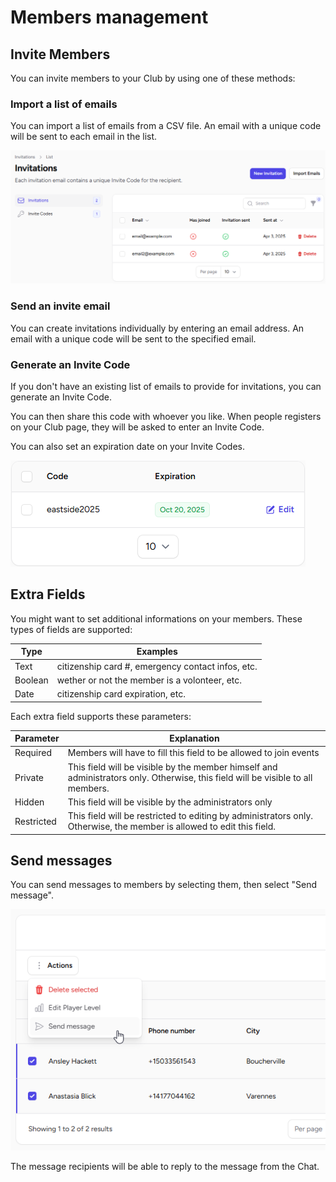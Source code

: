 # Members management

## Invite Members

You can invite members to your Club by using one of these methods:

### Import a list of emails

You can import a list of emails from a CSV file.
An email with a unique code will be sent to each email in the list.

![Invitations](../images/invitations.png)

### Send an invite email

You can create invitations individually by entering an email address.
An email with a unique code will be sent to the specified email.

### Generate an Invite Code

If you don't have an existing list of emails to provide for invitations, you can generate an Invite Code.

You can then share this code with whoever you like. When people registers on your Club page, they will be asked to enter an Invite Code.

You can also set an expiration date on your Invite Codes.

![Invite Code](../images/invite-code.png)

## Extra Fields

You might want to set additional informations on your members.
These types of fields are supported:

| Type    | Examples |
| ------- | --- |
| Text    | citizenship card #, emergency contact infos, etc. |
| Boolean | wether or not the member is a volonteer, etc. |
| Date    | citizenship card expiration, etc. |

Each extra field supports these parameters:

| Parameter  | Explanation |
| ---------- | --- |
| Required   | Members will have to fill this field to be allowed to join events |
| Private    | This field will be visible by the member himself and administrators only. Otherwise, this field will be visible to all members. |
| Hidden     | This field will be visible by the administrators only |
| Restricted | This field will be restricted to editing by administrators only. Otherwise, the member is allowed to edit this field. |

## Send messages

You can send messages to members by selecting them, then select "Send message".

![Send Message](../images/send-message-users.png)

The message recipients will be able to reply to the message from the Chat.
